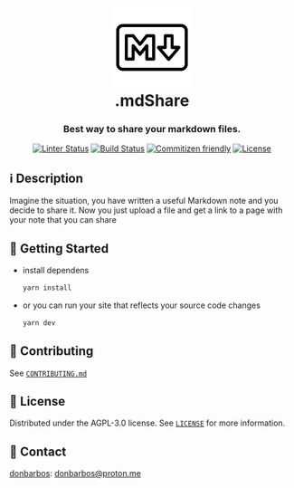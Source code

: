 <!-- Original file: https://www.iconfinder.com/icons/4394350/logo_logos_markdown_icon -->
<h1 align="center">
  <a href="https://md-share.vercel.app">
    <img alt="Markdown" src="./public/favicon.png" width="140" height="140" /><br/>
  </a>
  .mdShare
</h1>

<h3 align="center">
  Best way to share your markdown files.
</h3>

<p align="center">
  <a href="https://github.com/donBarbos/md-share/actions/workflows/lint.yml"><img alt="Linter Status" src="https://img.shields.io/github/actions/workflow/status/donBarbos/md-share/lint.yml?label=lint"></a>
  <a href="https://github.com/donBarbos/md-share/actions/workflows/build.yml"><img alt="Build Status" src="https://img.shields.io/github/actions/workflow/status/donBarbos/md-share/build.yml?label=build"></a>
  <a href="http://commitizen.github.io/cz-cli/"><img alt="Commitizen friendly" src="https://img.shields.io/badge/commitizen-friendly-brightgreen.svg"></a>
  <a href="https://github.com/donBarbos/md-share/blob/master/LICENSE"><img src="https://img.shields.io/badge/License-AGPL_v3-blue.svg" alt="License"></a>
</p>

## ℹ️ Description

Imagine the situation, you have written a useful Markdown note and you decide to share it. Now you just upload a file and get a link to a page with your note that you can share

## 🚀 Getting Started

- install dependens

  ```bash
  yarn install
  ```

- or you can run your site that reflects your source code changes
  ```bash
  yarn dev
  ```

## 🤝 Contributing

See [`CONTRIBUTING.md`](./CONTRIBUTING.md)

## 📝 License

Distributed under the AGPL-3.0 license. See [`LICENSE`](./LICENSE) for more information.

## 📢 Contact

[donbarbos](https://github.com/donBarbos): donbarbos@proton.me
